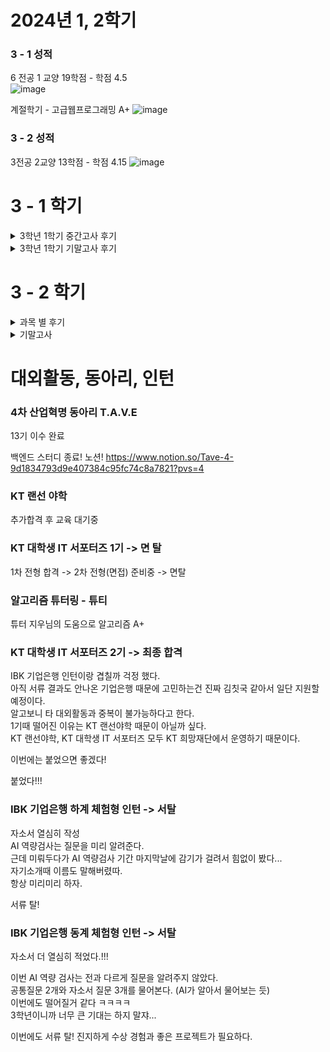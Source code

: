 # 2024년 1, 2학기
### 3 - 1 성적

6 전공 1 교양 19학점 - 학점 4.5   
![image](https://github.com/koreaioi/3-1-class/assets/147616203/01418894-cb45-40e6-a179-5e5f7f4e45e8)

계절학기 - 고급웹프로그래밍 A+
![image](https://github.com/user-attachments/assets/6de15fce-edd0-4d47-aa56-035e07e541f4)

### 3 - 2 성적
3전공 2교양 13학점 - 학점 4.15
![image](https://github.com/user-attachments/assets/78809b9a-3b81-42ab-80f1-a521593e3b27)


# 3 - 1 학기

<details>
   <summary>3학년 1학기 중간고사 후기</summary>

## 중간고사 후기
내가 생각한 난이도 정반대로 나와서 공부 배분에 실패...
내가 생각한 난이도   
영상처리 > 빅데분 > 모프 > 인공지능개론 > 소웨공 > 알고리즘    
실제 체감 난이도   
인공지능개론 = 알고리즘 > 빅데분 > 영상처리 > 모프 = 소웨공

### 1. 알고리즘
작년처럼 나오지 않음 -> 시간복잡도 증명문제 없었음
시간복잡도 증명에 슈도코드 다 외워서 쉬울거라 생각했다.
하지만 알고리즘 자체를 이해하고 응용하는 문제가 다수 출제.
ex stupid sort, BST 과정, T(i,j,k) = T(i-1,j,k) + T(i,j-1,k) + T(i,j,k-1)....

기말고사는 그리디, 백트래킹, 브랜치바운드 등등 내가 잘 모르는 범위라서 예습을 잘해야함.


### 2. 빅데이터분석개론
시간이 너무 부족했다.   
연습문제 다 외웠는데 1문제 나오고, 나머지 1문제는 책에서 나옴   
기말고사는 분석 레포트 제출 같은데 나도코딩 끝까지 실습 해보는게 좋을거같다.

### 3. 소프트웨어공학
시험 일주일 전에 시험 문제를 다 알려줬는데 허... 괜히 미리 다외웠나...   
그래도 미리 외우는게 시험 기간에 널널하고 좋다.   
기말 때 동아리 프로젝트도 껴있으니까 매주마다 시간 날 때, 외우는게 좋을거 같다.   

### 4. 인공지능개론
알고리즘과 같이 만만하게 봤다가 큰 코 다침
코드를 쓰는 이유 뿐만 아니라 코드가 사용되었을 때 그 흐름도 이해하고 있어야한다.

### 5. 영상처리
생각보다 너무 쉽게나왔다. -> 근데 파이썬 문법을 잘 몰라서 흠...
히스토그램 부분에서 두문제 나왔는데 시험 직전에 외운거 말고 다른 한문제는 못품

막상 연습문제는 태극기 하나...
나머지는 예제에 있던 부분
기말고사는 어떻게 공부해야할런지...   
쉽게 나왔는데 사람들 잘 못풀어서 기말도 쉽게 나올거같다. 개념만 이해해보자

### 6. 모바일프로그래밍
개발 관련이라서 빡세게 준비했는데 손코딩 하나도 없고 거의 객관식 + 주관식
28문제중 7문제는 너무 지엽적이라 실망했다.   
기말고사도 지엽적으로 문법적인 요소를 잘 알아야한다. 
</details>

<details>
   <summary>3학년 1학기 기말고사 후기</summary>

## 기말고사 후기
후반기 프로젝트 ERD 설계, API 명세서 등등 생각할 게 많아서 기말 공부를 많이 못함

그래도 평소에 예습 복습 잘 해둬서, 할만했다.



### 1. 알고리즘
일요일 저녁에 알고리즘 개념은 확실히 잡고 갔음.
개념은 어렵지 않아서 이해하기 쉬웠고 튜터링때 지우님이 시험 포인트 잘 알려줘서 1개 틀렸다.

중간고사 24, 기말고사 28.5 인가해서 총점 92.5점 맞음 무난히 A+ 나올듯

### 2. 빅데이터분석개론
빅데이터분석개론은 프로젝트 대체였다.

은행 서류 합격 스펙 분석프로젝트로 냈고, 진짜 보고서 가독성 좋게하려고 노력했다.
검정이나 분석보다는 데이터 전처리에 비중을 많이 둠 -> 실무에서는 데이터 전처리가 훨 중요하다고 하니까.

결과는 아직 나오지 않음

### 3. 소프트웨어공학
중간고사때는 시험 문제 다 집어줘서 미리 외워놓은게 말짱 도루묵
기말고사때는 시험 안집어줘서 미리 안외워놓은걸 후회함.

과제 위주 + 한두개만 추가로 외워놨는데 추가로 외운거에서 다 나왔다.
운이 좋았다.
쓰긴 다 썼는데 점수는 잘 모르겠다.


### 4. 인공지능개론
6문제? 중에서 약 2문제는 제대로 못적었다.
트랜스포머 구조도 그림 그리는건 진짜 모르겠더라
근데 중간고사 60명 중에서 8등이니까 그래도 평균 이상만 나오면 A는 무난 A+도 가능할 듯!


### 5. 영상처리
연습문제 모든 챕터 다 외웠는데 이론은 제대로 이해하지 못했다.
중간고사가 평균이 낮아서 인지 개념 위주가 많이 나왔다.
알고리즘이랑 시험이 겹쳐서 많이 비중을 두지 못한게 아쉽다...
진짜 너무 아쉽다...

성적 A0여서 혹시 몰라 성적 정정 메일 보냈다.. 알고보니 기말고사 0점으로 잘못 표기되어서 A0였던것!   
다시 점수 산출해서 A+로 반영됐다.


### 6. 모바일프로그래밍
6/19일 기준 아직 공부중이고 내일 시험
중간고사 때 지엽적으로 나왔어서 코드 보다는 PDF 다독을 하고있음.
추가로 교재 연습문제랑 요약본, 교수님이 직접 적어주신건 외움

시험 보고 온 후기
객관식 너무 헷갈림 -> ppt 말고도 지엽적인 부분이 나와서 빡침
ex) ~를 하지 않아도 어플리케이션에 문제가없다.

</details>

# 3 - 2 학기

<details>
<summary> 과목 별 후기 </summary>

### 1. 웹DB 프로그래밍 B+

#### 시험 준비
페이지를 보여주면 그대로 손코딩 가능할 정도로 이해 및 암기 완료   
개념 부분도 암기하긴 했음      


#### 시험 후기
반타작도 겨우 할 것으로 예상... (했는데 매우 잘봄!)
손코딩 대비해서 비지니스 로직 플로우 완벽하게 이해했는데.... 개념위주 출제여서 낭패였다.   

시험은 개념 3문제, 코드 6문제가 출제되었다.   
강의자료를 꼼꼼히 읽어보자.   

- 이상한 개념 문제...?
- 개념 문제 중 너무 어이없던 문제 -> 클라이언트에서 서버로 요청하는 수단 2가지      
대부분 GET, POST 등을 생각했을터...       
답: URL 입력 후 엔터, URL 마우스로 클릭하기   

- 참고로 뒷반은 개념 1문제 코드 8문제 정도 나왔다고 한다. 차라리 뒷반이면 더 많이 맞았을텐데...
 
결국 내가 **꼼꼼히 안보고** 손코딩 위주로 공부한 탓이다.   
A+ 가능성은 마음 편히 버리고 기말고사와 프로젝트에 몰두하여 A0를 노려보자!   

#### 최종 후기
기말 프로젝트를 하.... 코드 한 줄 빼먹어서 기능 하나를 날려버렸다....   
결국 나의 잘못. B+도 감지덕지...


### 2. 클라우드 네이티브 A0

#### 시험 후기
교수님께서 통신 흐름 문제 나온다고 하셔서 공부함.   
정확하게 통신 흐름 절차 서술하기 위해서 교수님이랑 계속 대화하면서 부족한 부분 있는 지 여쭤봄.

나머지 이론 부분은 99%는 외움   
근데.... 유일하게 외우지 않은 Paas, Iaas, Saas가 문제로 나옴...   

해당 문제 제외하고는 모두 열심히 씀!

#### 최종 후기

기말 대체 프로젝트는 간단한 풀스택 서비스 개발이다.   
Spring Cloud를 조금만 공부해 적용했다면 A+ 받을 수 있었을 텐데.... 아쉽다...   

그래도 A0가 어디냐!   

도커 수업에서 알아가는 라우팅, 포트포워딩, 스위치 등등 여러 개념을 정립할 수 있었고 이는 라즈베리파이 홈서버를 구축하는데 아주 큰 도움이 됐다!!!   
A0라는 성적보다 더 큰 가치를 얻어가는 수업.   



### 3. 데이터 처리프로그래밍 A+

에타 시험 정보 보니까 주식 관련 문제만 나온다 카더라....   
중간고사 전에 본 퀴즈도 80%는 주식이었음.

교수님이랑 3 ~ 4주차에 이야기 나눴을 때는 분명 교수님도 코딩 방식으로 출제 고려중이라 하셨는데...   
그냥 귀찮으셨는 지 작년과 비슷하게 출제하셨다.

중간고사는 그냥 주식 관련 정보만 달달 외워서 시험을 치뤘다.   
팁은 없다. 그냥 PDF 외웠다.   

대부분 학생들이 컴공 수업인데 주식을 가르치는 것에대해서 거부감을 가지고 공부를 안한듯..??

시험은 30점 만점 23점으로 잘 받은 편 같다! (평균 10점대 초중반인듯..)   
확실히 백엔드 관련 수업이 성적 받기 빡세다.

### 4. 미래 사회의 커리어 개발

중간고사가 없다.

### 5. 영화 감상 및 비평

전 날 영상 녹화 정리하고 1시간 공부

시험 치르는데 5분 컷내고 검토 3분하고 제출

100점!

</details>

<details>
<summary> 기말고사 </summary>

전공 수업 3개 모두 프로젝트 대체이다.   
프로젝트 3개와 Tave, Leets 프로젝트 포함해서 내가 2학기 12주 동안 진행 한 총 프로젝트는 5개....   
힘들어 죽는 줄 알았다.   

그치만, 모두 잘 마무리 하니까 뿌듯하다!!!   
시간 관리 잘 해냈다.   

### 1. 웹DB 프로그래밍 (프로젝트) B+

Node.js로 코딩을 진행한다.   
매주 과제로 제출하던 프로젝트 코딩 방식.   

기말고사 당일은 당일까지 기존에 진행한 프로젝트를 누적하여 보낸다.   

오류가 자주 나서 매우매우 하기 귀찮았다.   
매주 수업일로부터 이틀 안에 완성해서 제출하려고 노력했다.   
밤새면서 하다보니 금방했다.   
이미지 업로드 부분은 수업을 잘 안들어서 애먹었는데 강혁이 덕분에 잘 해냈다. Skrrr

#### 결과 B+
개레전드... main.js에 purchaseRouter를 안써서 결제 관련 기능이 모두 감점....   
하아.... 밤새서 만든건데 너무 아쉽고 짜증이 난다.   
다음엔 이러지말자.

#### 기말고사 당일
.ejs 파일도 다 주시고 백엔드 로직도 다 주셔서 그냥 라우터 코드만 짜면 완성이다.   
나는 늦게 도착해서 9시 15분쯤에 수업 들었다.   

근데 9시 40분에 수업 끝났고 오늘까지 알아서 잘 제출하라고 하셨다.   
뭥미...   
근데 나는 그 수업 시간동안 코딩을 다 해서 교수님한테 혹시 몰라 확인받았다.   
교수님이 선배들한테 족보로 받았냐고 물어보시더라...   
더이상 19학번 위의 선배는 없는데 말이지...   

그래서 바로 제출하고 클라우드 네이티브 기말 대체 프로젝트 마무리하러 갔다!

### 2. 클라우드 네이티브 (프로젝트)

풀스택 개발 + 도커 배포 프로젝트

기말고사 + 과제 이므로 성적 비중이 약 55%?? 매우 중요하다.   

나는 11주차 부터 준비했다.   

프론트는 React   
백엔드는 Spring Boot   
데이터베이스는 MySQL   
세션은 Redis   

로그인할 때 사용자 정보를 Redis 세션에 저장해서 사용했다.   

성균아 정말 고마우이..   

도커 배포도 어찌저찌 잘 해냈다.   
도커 컴포즈 파일도 잘 작동한다.   
보고서 진짜 야무지게 쓰려고 노력했다.   
A+ 주세요~

### 3. 데이터처리 프로그래밍 (프로젝트) A+

9월 말 팀빌딩부터 꾸준히 프로젝트 준비를 해옴.   
배포까지는 아니더라도, Localhost에서 동작하기면 하면 되어서 그렇게 빡세진 않았음.   
프론트 분들이 고생하셨다.   

그래도 팀 협업 부분에서 좋은 점수를 받을 수 있었다.   
솔직히 내가 이야기도 많이 걸고 팀 회의도 주도적으로 이끈거 같다.   

다들 좋은 점수 받길!

무난히 A+  


### 4. 미래 사회의 커리어 개발 A+

되게 유익했던 교양 수업이다.

일반적인 4차 산업혁명 이론이 아니라, 이를 통해 거시적, 미시적으로 사회가 어떻게 변화는 지 알려준다.   
이를 통해 어떻게 취업 준비를 해야할 지도 알려준다.   
또한 일의 의미, SWOT 분석, 여러 적성검사 등을 통해 나를 알아보는 시간을 가진다.   
가산점을 받기위해 진행한 경력개발계획서 또한 재밌었다.   
여러 사람들 앞에서 발표하는 기회 역시 나에게 소중하다.   

완전 Good!   

기말고사도 페이지별로 조금씩 정리해가면서 3회독 정도 하고 시험을 쳤다.      
모르는건 20% 정도?      
A+을 받기 위해서는 발표를 통한 가산점이 Key Point!   

A+ 감사합니다 안재희 교수님

### 5. 영화 감상 및 비평 A+

꿀강이다.   
온라인 수업. 영화 감상 레포트 1개 너무 꿀강!   
학점 채우기용으로 수강했지만 A+을 받아서 너무 좋았다!   

</details>


# 대외활동, 동아리, 인턴

### 4차 산업혁명 동아리 T.A.V.E
13기 이수 완료

백엔드 스터디 종료! 노션!
https://www.notion.so/Tave-4-9d1834793d9e407384c95fc74c8a7821?pvs=4


### KT 랜선 야학
추가합격 후 교육 대기중

### KT 대학생 IT 서포터즈 1기 -> 면 탈
1차 전형 합격 -> 2차 전형(면접) 준비중 -> 면탈

### 알고리즘 튜터링 - 튜티
튜터 지우님의 도움으로 알고리즘 A+

### KT 대학생 IT 서포터즈 2기 -> 최종 합격
IBK 기업은행 인턴이랑 겹칠까 걱정 했다.   
아직 서류 결과도 안나온 기업은행 때문에 고민하는건 진짜 김칫국 같아서 일단 지원할 예정이다.   
알고보니 타 대외활동과 중복이 불가능하다고 한다.   
1기때 떨어진 이유는 KT 랜선야학 때문이 아닐까 싶다.   
KT 랜선야학, KT 대학생 IT 서포터즈 모두 KT 희망재단에서 운영하기 때문이다.   

이번에는 붙었으면 좋겠다!

붙었다!!!

### IBK 기업은행 하계 체험형 인턴  -> 서탈

자소서 열심히 작성   
AI 역량검사는 질문을 미리 알려준다.   
근데 미뤄두다가 AI 역량검사 기간 마지막날에 감기가 걸려서 힘없이 봤다...   
자기소개때 이름도 말해버렸따.    
항상 미리미리 하자.

서류 탈!

### IBK 기업은행 동계 체험형 인턴 -> 서탈

자소서 더 열심히 적었다.!!!

이번 AI 역량 검사는 전과 다르게 질문을 알려주지 않았다.   
공통질문 2개와 자소서 질문 3개를 물어본다. (AI가 알아서 물어보는 듯)   
이번에도 떨어질거 같다 ㅋㅋㅋㅋ   
3학년이니까 너무 큰 기대는 하지 말쟈...

이번에도 서류 탈!
진지하게 수상 경험과 좋은 프로젝트가 필요하다.